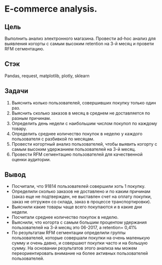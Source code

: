 

# E-commerce analysis.

## Цель
Выполнить анализ электронного магазина. Провести ad-hoc анализ для выявления когорты с самым высоким retention на 3-й месяц и провети RFM сегментацию.

## Стэк
Pandas, request, matplotlib, plotly, sklearn


##  Задачи
1. Выяснить колько пользователей, совершивших покупку только один раз.
2. Выяснить сколько заказов в месяц в среднем не доставляется по разным причинам.
3. Определить день недели с наибольшим числом покупоп по каждому товару.
4. Определить среднее количество покупок в неделю у каждого пользователя с разбивкой по месяцам.
5. Провести когортный анализ пользователей, чтобы выявить когорту с самым высоким удержанием пользователей на 3-й месяц.
6. Провести RFM сегментацию пользователей для качественной оценки аудитории. 


## Вывод
* Посчитали, что 91814 пользователей совершили хоть 1 покупку.
* Определили сколько заказов не доставлено и по каким причинам (заказ еще не подтвержден, не выставлен счет на оплату покупки, заказ не отгружен со склада, заказ в процессе транспортировки).
* Выяснили какие товары чаще всего покупаются и в какие дни недели.
* Посчитали среднее количество покупок в неделю.
* Выяснили, что когорта с самым большим процентом удержания пользователей на 3-й месяц это 06-2017, а retention= 0,41%
* По результатам RFM сегментации определили группы пользователей, которые совершали покупки на очень маленькую сумму и очень давно, и совершают покупки часто и на большую сумму. На основании результатов этого анализа мы можем переориентировать внимание на более активных пользователей пользователей.
